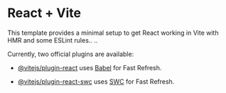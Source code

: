 # React + Vite

This template provides a minimal setup to get React working in Vite with HMR and some ESLint rules..
..

Currently, two official plugins are available:
- [@vitejs/plugin-react](https://github.com/vitejs/vite-plugin-react/blob/main/packages/plugin-react/README.md) uses [Babel](https://babeljs.io/) for Fast Refresh.


- [@vitejs/plugin-react-swc](https://github.com/vitejs/vite-plugin-react-swc) uses [SWC](https://swc.rs/) for Fast Refresh.




